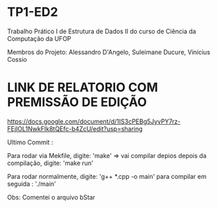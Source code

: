 # TP1-ED2
Trabalho Prático I de Estrutura de Dados II do curso de Ciência da Computação da UFOP

Membros do Projeto: Alessandro D'Angelo, Suleimane Ducure, Vinícius Cossio

# LINK DE RELATORIO COM PREMISSÃO DE EDIÇÃO
https://docs.google.com/document/d/1IS3cPEBg5JyvPY7rz-FEjIOL1NwkFIk8tQEfc-b4ZcU/edit?usp=sharing


Ultimo Commit :

Para rodar via Mekfile, digite: 'make' => vai compilar
depios depois da compilação, digite: 'make run'

Para rodar normalmente, digite: 'g++ *.cpp -o main' para compilar
em seguida : './main'

Obs: Comentei o arquivo bStar